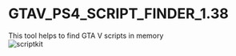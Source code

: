 # GTAV_PS4_SCRIPT_FINDER_1.38
This tool helps to find GTA V scripts in memory<br>
![scriptkit](https://user-images.githubusercontent.com/64507894/166648075-c3d77eda-c7e9-49d6-a4bf-a4d9523a140b.png)

